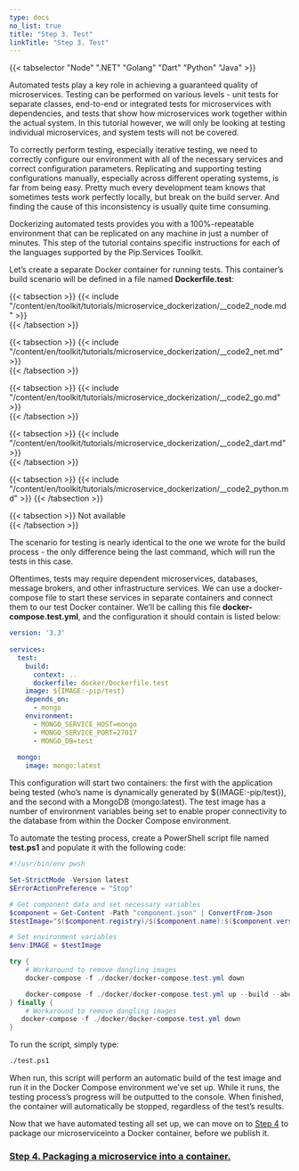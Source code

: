 ```yaml
---
type: docs
no_list: true
title: "Step 3. Test"
linkTitle: "Step 3. Test"
---
```


{{< tabselector "Node" ".NET" "Golang" "Dart" "Python" "Java" >}}

Automated tests play a key role in achieving a guaranteed quality of microservices. Testing can be performed on various levels - unit tests for separate classes, end-to-end or integrated tests for microservices with dependencies, and tests that show how microservices work together within the actual system. In this tutorial however, we will only be looking at testing individual microservices, and system tests will not be covered.

To correctly perform testing, especially iterative testing, we need to correctly configure our environment with all of the necessary services and correct configuration parameters. Replicating and supporting testing configurations manually, especially across different operating systems, is far from being easy. Pretty much every development team knows that sometimes tests work perfectly locally, but break on the build server. And finding the cause of this inconsistency is usually quite time consuming.

Dockerizing automated tests provides you with a 100%-repeatable environment that can be replicated on any machine in just a number of minutes. This step of the tutorial contains specific instructions for each of the languages supported by the Pip.Services Toolkit.

Let’s create a separate Docker container for running tests. This container’s build scenario will be defined in a file named **Dockerfile.test**:

{{< tabsection >}}
  {{< include "/content/en/toolkit/tutorials/microservice_dockerization/__code2_node.md" >}}  
{{< /tabsection >}}

{{< tabsection >}}
  {{< include "/content/en/toolkit/tutorials/microservice_dockerization/__code2_net.md" >}}    
{{< /tabsection >}}

{{< tabsection >}}
  {{< include "/content/en/toolkit/tutorials/microservice_dockerization/__code2_go.md" >}}    
{{< /tabsection >}}

{{< tabsection >}}
  {{< include "/content/en/toolkit/tutorials/microservice_dockerization/__code2_dart.md" >}}    
{{< /tabsection >}}

{{< tabsection >}}
  {{< include "/content/en/toolkit/tutorials/microservice_dockerization/__code2_python.md" >}}
{{< /tabsection >}}

{{< tabsection >}}
  Not available  
{{< /tabsection >}}

The scenario for testing is nearly identical to the one we wrote for the build process - the only difference being the last command, which will run the tests in this case.

Oftentimes, tests may require dependent microservices, databases, message brokers, and other infrastructure services. We can use a docker-compose file to start these services in separate containers and connect them to our test Docker container. We’ll be calling this file **docker-compose.test.yml**, and the configuration it should contain is listed below:

```yml
version: '3.3'
‍
services:
  test:
    build:
      context: ..
      dockerfile: docker/Dockerfile.test
    image: ${IMAGE:-pip/test}
    depends_on:
      - mongo
    environment:
      - MONGO_SERVICE_HOST=mongo
      - MONGO_SERVICE_PORT=27017
      - MONGO_DB=test
‍
  mongo:
    image: mongo:latest

```

This configuration will start two containers: the first with the application being tested (who’s name is dynamically generated by ${IMAGE:-pip/test}), and the second with a MongoDB (mongo:latest). The test image has a number of environment variables being set to enable proper connectivity to the database from within the Docker Compose environment.

To automate the testing process, create a PowerShell script file named **test.ps1** and populate it with the following code:

```ps1
#!/usr/bin/env pwsh

Set-StrictMode -Version latest
$ErrorActionPreference = "Stop"

# Get component data and set necessary variables
$component = Get-Content -Path "component.json" | ConvertFrom-Json
$testImage="$($component.registry)/$($component.name):$($component.version)-$($component.build)-test"

# Set environment variables
$env:IMAGE = $testImage

try {
    # Workaround to remove dangling images
    docker-compose -f ./docker/docker-compose.test.yml down

    docker-compose -f ./docker/docker-compose.test.yml up --build --abort-on-container-exit --exit-code-from test
} finally {
    # Workaround to remove dangling images 
   docker-compose -f ./docker/docker-compose.test.yml down
}
```

To run the script, simply type:

```bash
./test.ps1
```

When run, this script will perform an automatic build of the test image and run it in the Docker Compose environment we’ve set up. While it runs, the testing process’s progress will be outputted to the console. When finished, the container will automatically be stopped, regardless of the test’s results.

Now that we have automated testing all set up, we can move on to [Step 4](../step3) to package our microserviceinto a Docker container, before we publish it.


<span class="hide-title-link">

### [Step 4. Packaging a microservice into a container.](../step3)

</span>

